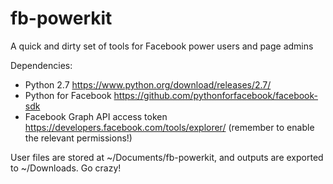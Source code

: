 # fb-powerkit
A quick and dirty set of tools for Facebook power users and page admins

Dependencies:  
* Python 2.7 https://www.python.org/download/releases/2.7/
* Python for Facebook https://github.com/pythonforfacebook/facebook-sdk
* Facebook Graph API access token https://developers.facebook.com/tools/explorer/ (remember to enable the relevant permissions!)

User files are stored at ~/Documents/fb-powerkit, and outputs are exported to ~/Downloads. Go crazy!